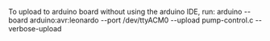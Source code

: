 To upload to arduino board without using the arduino IDE, run:
arduino --board arduino:avr:leonardo --port /dev/ttyACM0 --upload pump-control.c --verbose-upload

